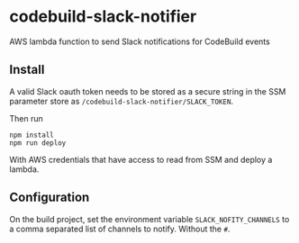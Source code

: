 # codebuild-slack-notifier

AWS lambda function to send Slack notifications for CodeBuild events

## Install

A valid Slack oauth token needs to be stored as a secure string in the SSM parameter store as `/codebuild-slack-notifier/SLACK_TOKEN`.

Then run

```shell
npm install
npm run deploy
```

With AWS credentials that have access to read from SSM and deploy a lambda.

## Configuration

On the build project, set the environment variable `SLACK_NOFITY_CHANNELS` to a comma separated list of channels to notify. Without the `#`.
